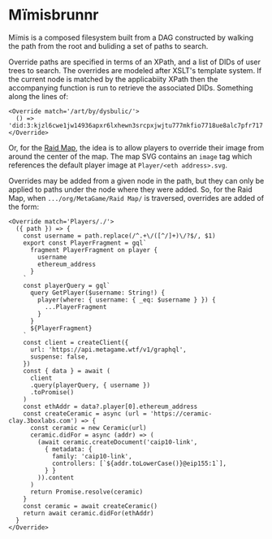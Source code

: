 Mïmisbrunnr
===========

Mïmis is a composed filesystem built from a DAG constructed by walking the path from the root and buliding a set of paths to search.

Override paths are specified in terms of an XPath, and a list of DIDs of user trees to search. The overrides are modeled after XSLT's template system. If the current node is matched by the applicabiity XPath then the accompanying function is run to retrieve the associated DIDs. Something along the lines of:

```
<Override match='/art/by/dysbulic/'>
  () => 'did:3:kjzl6cwe1jw14936apxr6lxhewn3srcpxjwjtu777mkfio7718ue8alc7pfr717'
</Override>
```

Or, for the [Raid Map](https://metafam.github.io/raid-map/), the idea is to allow players to override their image from around the center of the map. The map SVG contains an `image` tag which references the default player image at `Player/<eth address>.svg`.

Overrides may be added from a given node in the path, but they can only be applied to paths under the node where they were added. So, for the Raid Map, when `.../org/MetaGame/Raid Map/` is traversed, overrides are added of the form:

```
<Override match='Players/./'>
  ({ path }) => {
    const username = path.replace(/^.+\/([^/]+)\/?$/, $1)
    export const PlayerFragment = gql`
      fragment PlayerFragment on player {
        username
        ethereum_address
      }
    `
    const playerQuery = gql`
      query GetPlayer($username: String!) {
        player(where: { username: { _eq: $username } }) {
          ...PlayerFragment
        }
      }
      ${PlayerFragment}
    `
    const client = createClient({
      url: 'https://api.metagame.wtf/v1/graphql',
      suspense: false,
    })
    const { data } = await (
      client
      .query(playerQuery, { username })
      .toPromise()
    )
    const ethAddr = data?.player[0].ethereum_address
    const createCeramic = async (url = 'https://ceramic-clay.3boxlabs.com') => {
      const ceramic = new Ceramic(url)
      ceramic.didFor = async (addr) => (
        (await ceramic.createDocument('caip10-link',
          { metadata: {
            family: 'caip10-link',
            controllers: [`${addr.toLowerCase()}@eip155:1`],
          } }
        )).content
      )
      return Promise.resolve(ceramic)
    }
    const ceramic = await createCeramic()
    return await ceramic.didFor(ethAddr)
  }
</Override>
```
